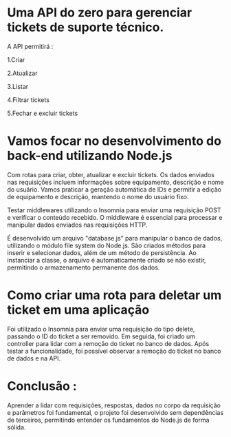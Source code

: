 Uma API do zero para gerenciar tickets de suporte técnico. 
=

A API permitirá :

1.Criar

2.Atualizar

3.Listar  

4.Filtrar tickets 

5.Fechar e excluir tickets

Vamos focar no desenvolvimento do back-end utilizando Node.js
=

Com rotas para criar, obter, atualizar e excluir tickets. Os dados enviados nas requisições incluem informações sobre equipamento, descrição e nome do usuário. Vamos praticar a geração automática de IDs e permitir a edição de equipamento e descrição, mantendo o nome do usuário fixo.

Testar middlewares utilizando o Insomnia para enviar uma requisição POST e verificar o conteúdo recebido. O middleware é essencial para processar e manipular dados enviados nas requisições HTTP.

É desenvolvido um arquivo "database.js" para manipular o banco de dados, utilizando o módulo file system do Node.js. São criados métodos para inserir e selecionar dados, além de um método de persistência. Ao instanciar a classe, o arquivo é automaticamente criado se não existir, permitindo o armazenamento permanente dos dados.

Como criar uma rota para deletar um ticket em uma aplicação
=

Foi utilizado o Insomnia para enviar uma requisição do tipo delete, passando o ID do ticket a ser removido. Em seguida, foi criado um controller para lidar com a remoção do ticket no banco de dados. Após testar a funcionalidade, foi possível observar a remoção do ticket no banco de dados e na API.

Conclusão :
=

Aprender a lidar com requisições, respostas, dados no corpo da requisição e parâmetros foi fundamental, o projeto foi desenvolvido sem dependências de terceiros, permitindo entender os fundamentos do Node.js de forma sólida.



